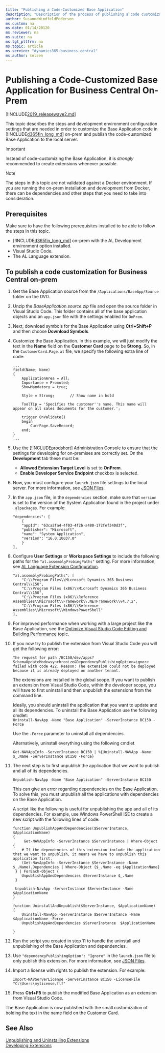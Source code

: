 ```yaml
---
title: "Publishing a Code-Customized Base Application"
description: "Description of the process of publishing a code customization for Dynamics 365 Business Central on-prem"
author: SusanneWindfeldPedersen
ms.custom: na
ms.date: 01/14/20120
ms.reviewer: na
ms.suite: na
ms.tgt_pltfrm: na
ms.topic: article
ms.service: "dynamics365-business-central"
ms.author: solsen
---
```


# Publishing a Code-Customized Base Application for Business Central On-Prem

[!INCLUDE[2019_releasewave2.md](../includes/2019_releasewave2.md)]

This topic describes the steps and development environment configuration settings that are needed in order to customize the Base Application code in [!INCLUDE[d365fin_long_md](includes/d365fin_long_md.md)] on-prem and publish the code-customized Base Application to the local server. 

> [!IMPORTANT]  
> Instead of code-customizing the Base Application, it is *strongly* recommended to create extensions whenever possible.

> [!NOTE]  
> The steps in this topic are not validated against a Docker environment. If you are running the on-prem installation and development from Docker, there can be dependencies and other steps that you need to take into consideration.

## Prerequisites
Make sure to have the following prerequisites installed to be able to follow the steps in this topic.

- [!INCLUDE[d365fin_long_md](includes/d365fin_long_md.md)] on-prem with the AL Development environment option installed.
- Visual Studio Code.
- The AL Language extension.

## To publish a code customization for Business Central on-prem

1. Get the Base Application source from the `/Applications/BaseApp/Source` folder on the DVD.
2. Unzip the *BaseApplication.source.zip* file and open the source folder in Visual Studio Code. This folder contains all of the base application objects and an `app.json` file with the settings enabled for `OnPrem`.
3. Next, download symbols for the Base Application using **Ctrl+Shift+P** and then choose **Download Symbols**. 
3. Customize the Base Application. In this example, we will just modify the text in the **Name** field on the **Customer Card** page to be **Strong**. So, in the `CustomerCard.Page.al` file, we specify the following extra line of code:
    ```
    ...
    field(Name; Name)
    {
        ApplicationArea = All;
        Importance = Promoted;
        ShowMandatory = true;

        Style = Strong;       // Show name in bold
        
        ToolTip = 'Specifies the customer''s name. This name will appear on all sales documents for the customer.';

        trigger OnValidate()
        begin
            CurrPage.SaveRecord;
        end;
    }
    ...
    ```
4. Use the [!INCLUDE[prodshort](../includes/prodshort.md)] Administration Console to ensure that the settings for developing for on-premises are correctly set. On the **Development** tab these must be: 
    - **Allowed Extension Target Level** is set to **OnPrem**.
    - **Enable Developer Service Endpoint** checkbox is selected.
5. Now, you must configure your `launch.json` file settings to the local server. For more information, see [JSON Files](devenv-json-files.md).
6. In the `app.json` file, in the `dependencies` section, make sure that `version` is set to the version of the System Application found in the project under `.alpackages`. For example:
    ```
    "dependencies": [
        {
        "appId": "63ca2fa4-4f03-4f2b-a480-172fef340d3f",
        "publisher": "Microsoft",
        "name": "System Application",
        "version": "16.0.10037.0"
        }
    ],
    ```

8. Configure **User Settings** or **Workspace Settings** to include the following paths for the `"al.assemblyProbingPaths"` setting. For more information, see [AL Language Extension Configuration](devenv-al-extension-configuration.md).

    ```
    "al.assemblyProbingPaths": [
        "C:\\Program Files\\Microsoft Dynamics 365 Business Central\\150",
        "C:\\Program Files (x86)\\Microsoft Dynamics 365 Business Central\\150",
        "C:\\Program Files (x86)\\Reference Assemblies\\Microsoft\\Framework\\.NETFramework\\v4.7.2",
        "C:\\Program Files (x86)\\Reference Assemblies\\Microsoft\\WindowsPowerShell"
    ],        
    ```
9. For improved performance when working with a large project like the Base Application, see the [Optimize Visual Studio Code Editing and Building Performance](devenv-optimize-visual-studio-code.md) topic.

10. If you now try to publish the extension from Visual Studio Code you will get the following error:

    `The request for path /BC150/dev/apps?SchemaUpdateMode=synchronize&DependencyPublishingOption=ignore failed with code 422. Reason: The extension could not be deployed because it is already deployed on another tenant.`

    The extensions are installed in the global scope. If you want to publish an extension from Visual Studio Code, within the developer scope, you will have to first uninstall and then unpublish the extensions from the command line.

    Ideally, you should uninstall the application that you want to update and all its dependencies. To uninstall the Base Application use the following cmdlet:<br>
    `Uninstall-NavApp -Name "Base Application" -ServerInstance BC150 -Force`

    Use the `-Force` parameter to uninstall all dependencies.

    Alternatively, uninstall everything using the following cmdlet.

    `Get-NAVAppInfo -ServerInstance BC150 | %{Uninstall-NAVApp -Name $_.Name -ServerInstance BC150 -Force}`

11. The next step is to first unpublish the application that we want to publish and all of its dependencies.

    `Unpublish-NavApp -Name "Base Application" -ServerInstance BC150`

    This can give an error regarding dependencies on the Base Application. To solve this, you must unpublish all the applications with dependencies on the Base Application.

    A script like the following is useful for unpublishing the app and all of its dependencies. For example, use Windows PowerShell ISE to create a new script with the following lines of code:

    ```
    function UnpublishAppAndDependencies($ServerInstance, $ApplicationName)
    {
         Get-NAVAppInfo -ServerInstance $ServerInstance | Where-Object { 
        # If the dependencies of this extension include the application that we want to unpublish, it means we have to unpublish this application first.
        (Get-NavAppInfo -ServerInstance $ServerInstance -Name $_.Name).Dependencies | Where-Object {$_.Name -eq $ApplicationName}
     } | ForEach-Object {
        UnpublishAppAndDependencies $ServerInstance $_.Name
     }

     Unpublish-NavApp -ServerInstance $ServerInstance -Name $ApplicationName
    }

    function UninstallAndUnpublish($ServerInstance, $ApplicationName)
    {
        Uninstall-NavApp -ServerInstance $ServerInstance -Name $ApplicationName -Force
        UnpublishAppAndDependencies $ServerInstance  $ApplicationName
    
    }
    ```
12. Run the script you created in step 11 to handle the uninstall and unpublishing of the Base Application and dependencies.
13. Use `"dependencyPublishingOption": "Ignore"` in the `launch.json` file to only publish this extension. For more information, see [JSON Files](devenv-json-files.md).

14. Import a license with rights to publish the extension. For example:  
    ```
    Import-NAVServerLicense -ServerInstance BC150 -LicenseFile "C:\Users\mylicense.flf"
    ```

15. Press **Ctrl+F5** to publish the modified Base Application as an extension from Visual Studio Code.

The Base Application is now published with the small customization of bolding the text in the name field on the Customer Card.

## See Also

[Unpublishing and Uninstalling Extensions](devenv-unpublish-and-uninstall-extension-v2.md)  
[Developing Extensions](devenv-dev-overview.md)
